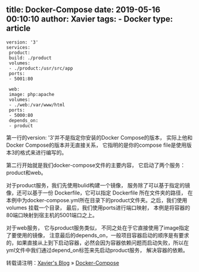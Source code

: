 title: Docker-Compose
date: 2019-05-16 00:10:10 
author: Xavier
tags: 
    - Docker
type: article
---

```
version: '3'
services:
 product:
 build: ./product
 volumes:
 - ./product:/usr/src/app
 ports:
 - 5001:80
​
 web:
 image: php:apache
 volumes:
 - ./web:/var/www/html
 ports:
 - 5000:80
 depends_on:
 - product
```

第一行的version: '3'并不是指定你安装的Docker Compose的版本， 实际上他和 Docker Compose的版本并无直接关系， 它指明的是你的compose file是使用版本3的格式来进行编写的。

​第二行开始就是我们docker-compose文件的主要内容， 它启动了两个服务： product和web。

​对于product服务，我们先使用bulid构建一个镜像， 服务除了可以基于指定的镜像，还可以基于一份 Dockerfile，它可以指定 Dockerfile 所在文件夹的路径， 在本例中为docker-compose.yml所在目录下的product文件夹。之后，我们使用volumes 挂载一个目录， 最后，我们使用ports进行端口映射， 本例是将容器的80端口映射到宿主机的5001端口之上。

​对于web服务， 它与product服务类似， 不同之处在于它直接使用了image指定了要使用的镜像， 注意最后的depends_on，一般项目容器启动的顺序是有要求的，如果直接从上到下启动容器，必然会因为容器依赖问题而启动失败，所以在yml文件中我们通过depend_on标签来先启动product服务， 解决容器的依赖。

转载请注明：[Xavier's Blog](https://zsy-cn.github.io) » [Docker-Compose](https://zsy-cn.github.io/Docker-Compose.html/)